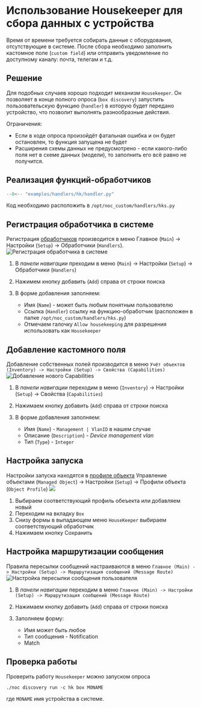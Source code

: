 # Использование Housekeeper для сбора данных с устройства

Время от времени требуется собирать данные с оборудования, отсутствующие в системе.
После сбора необходимо заполнить кастомное поле (`custom field`) или отправить уведомление по доступному каналу: почта, телегам и т.д.


## Решение

Для подобных случаев хорошо подходит механизм `Housekeeper`.
Он позволяет в конце полного опроса (`box discovery`) запустить пользовательскую функцию (`handler`) в которую будет передано устройство,
что позволит выполнять разнообразные действия.

Ограничения:

* Если в ходе опроса произойдёт фатальная ошибка и он будет остановлен, то функция запущена не будет
* Расширения схемы данных не предусмотрено - если какого-либо поля нет в схеме данных (модели), то заполнить его всё равно не получится.

## Реализация функций-обработчиков

```  py title="/opt/noc_custom/handlers/hks.py" linenums="1"
--8<-- "examples/handlers/hk/handler.py"
```


Код необходимо расположить в `/opt/noc_custom/handlers/hks.py`

## Регистрация обработчика в системе

Регистрация [обработчиков](../concepts/handler/index.md) производится в меню Главное (`Main`) -> Настройки (`Setup`) -> Обработчики (`Handlers`).
![Регистрация обработчика в системе](image/handlers_new_hk_handler1.png)
 
1. В *панели навигации* преходим в меню (`Main`) -> Настройки (`Setup`) -> Обработчики (`Handlers`)
2. Нажимем кнопку добавить (`Add`) справа от строки поиска
3. В форме добавления заполняем:

    * Имя (`Name`) - может быть любым понятным пользователю
    * Ссылка (`Handler`) ссылку на функцию-обработчик (расположен в папке `/opt/noc_custom/handlers/hks.py`)
    * Отмечаем галочку `Allow housekeeping` для разрешения использовать как `Housekeeper`

## Добавление кастомного поля

Добавление собственных полей производится в меню `Учёт объектов (Inventory) -> Настройки (Setup) -> Свойства (Capabilities)`
![Добавление нового Capabilities](image/capability_mgmt_vlan_caps_new.png)

1. В *панели навигации* переходим в меню (`Inventory`) -> Настройки (`Setup`) -> Свойства (`Capabilities`)
2. Нажимаем кнопку добавить (`Add`) справа от строки поиска
3. В форме добавления заполняем:

    * Имя (`Name`) - `Management | VlanID` в нашем случае
    * Описание (`Description`) - *Device management vlan*
    * Тип (`Type`) - `Integer`


## Настройка запуска

Настройки запуска находятся в [профиле объекта](../concepts/managed-object-profile/index.md)
Управление объектами (`Managed Object`) -> Настройки (`Setup`) -> Профили объекта (`Object Profile`)
![](image/managed_object_profile_box_enable_hk_handler.png)

1. Выбираем соответствующий профиль обеъекта или добавляем новый
2. Переходим на вкладку `Box`
3. Снизу формы в выпадающем меню `HouseKeeper` выбираем соответствующий обработчик
4. Нажимаем кнопку Сохранить

## Настройка маршрутизации сообщения

Правила пересылки сообщений настраиваются в меню `Главное (Main) -> Настройки (Setup) -> Маршрутизация сообщений (Message Route)`
![Настройка пересылки сообщения пользователя](image/message_stream_new_custom_data_send.png)

1. В *панели навигации* переходим в меню `Главное (Main) -> Настройки (Setup) -> Маршрутизация сообщений (Message Route)`
2. Нажимаем кнопку добавить (`Add`) справа от строки поиска
3. Заполняем форму:

   * Имя может быть любое
   * Тип сообщения - Notification
   * Match 

## Проверка работы

Проверить работу `Housekeeper` можно запуском опроса 

```
./noc discovery run -c hk box MONAME
```

где `MONAME` имя устройства в системе.
